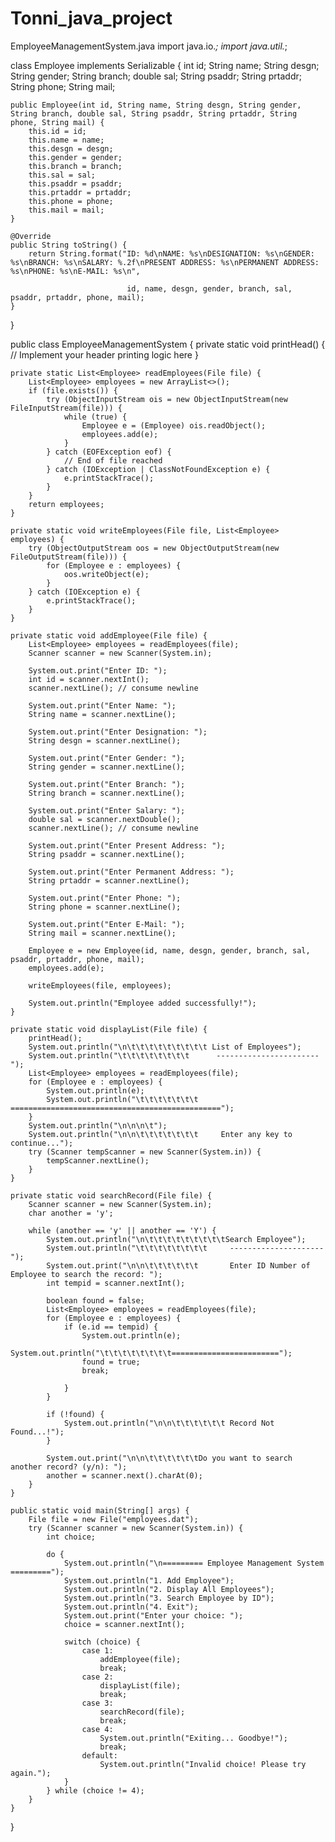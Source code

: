 # Tonni_java_project
EmployeeManagementSystem.java
import java.io.*;
import java.util.*;

class Employee implements Serializable {
    int id;
    String name;
    String desgn;
    String gender;
    String branch;
    double sal;
    String psaddr;
    String prtaddr;
    String phone;
    String mail;

    public Employee(int id, String name, String desgn, String gender, String branch, double sal, String psaddr, String prtaddr, String phone, String mail) {
        this.id = id;
        this.name = name;
        this.desgn = desgn;
        this.gender = gender;
        this.branch = branch;
        this.sal = sal;
        this.psaddr = psaddr;
        this.prtaddr = prtaddr;
        this.phone = phone;
        this.mail = mail;
    }

    @Override
    public String toString() {
        return String.format("ID: %d\nNAME: %s\nDESIGNATION: %s\nGENDER: %s\nBRANCH: %s\nSALARY: %.2f\nPRESENT ADDRESS: %s\nPERMANENT ADDRESS: %s\nPHONE: %s\nE-MAIL: %s\n",

                              id, name, desgn, gender, branch, sal, psaddr, prtaddr, phone, mail);
    }
}

public class EmployeeManagementSystem {
    private static void printHead() {
        // Implement your header printing logic here
    }

    private static List<Employee> readEmployees(File file) {
        List<Employee> employees = new ArrayList<>();
        if (file.exists()) {
            try (ObjectInputStream ois = new ObjectInputStream(new FileInputStream(file))) {
                while (true) {
                    Employee e = (Employee) ois.readObject();
                    employees.add(e);
                }
            } catch (EOFException eof) {
                // End of file reached
            } catch (IOException | ClassNotFoundException e) {
                e.printStackTrace();
            }
        }
        return employees;
    }

    private static void writeEmployees(File file, List<Employee> employees) {
        try (ObjectOutputStream oos = new ObjectOutputStream(new FileOutputStream(file))) {
            for (Employee e : employees) {
                oos.writeObject(e);
            }
        } catch (IOException e) {
            e.printStackTrace();
        }
    }

    private static void addEmployee(File file) {
        List<Employee> employees = readEmployees(file);
        Scanner scanner = new Scanner(System.in);

        System.out.print("Enter ID: ");
        int id = scanner.nextInt();
        scanner.nextLine(); // consume newline

        System.out.print("Enter Name: ");
        String name = scanner.nextLine();

        System.out.print("Enter Designation: ");
        String desgn = scanner.nextLine();

        System.out.print("Enter Gender: ");
        String gender = scanner.nextLine();

        System.out.print("Enter Branch: ");
        String branch = scanner.nextLine();

        System.out.print("Enter Salary: ");
        double sal = scanner.nextDouble();
        scanner.nextLine(); // consume newline

        System.out.print("Enter Present Address: ");
        String psaddr = scanner.nextLine();

        System.out.print("Enter Permanent Address: ");
        String prtaddr = scanner.nextLine();

        System.out.print("Enter Phone: ");
        String phone = scanner.nextLine();

        System.out.print("Enter E-Mail: ");
        String mail = scanner.nextLine();

        Employee e = new Employee(id, name, desgn, gender, branch, sal, psaddr, prtaddr, phone, mail);
        employees.add(e);

        writeEmployees(file, employees);

        System.out.println("Employee added successfully!");
    }

    private static void displayList(File file) {
        printHead();
        System.out.println("\n\t\t\t\t\t\t\t\t\t List of Employees");
        System.out.println("\t\t\t\t\t\t\t\t      -----------------------");
        List<Employee> employees = readEmployees(file);
        for (Employee e : employees) {
            System.out.println(e);
            System.out.println("\t\t\t\t\t\t\t     ===============================================");
        }
        System.out.println("\n\n\n\t");
        System.out.println("\n\n\t\t\t\t\t\t\t     Enter any key to continue...");
        try (Scanner tempScanner = new Scanner(System.in)) {
            tempScanner.nextLine();
        }
    }

    private static void searchRecord(File file) {
        Scanner scanner = new Scanner(System.in);
        char another = 'y';

        while (another == 'y' || another == 'Y') {
            System.out.println("\n\t\t\t\t\t\t\t\t\tSearch Employee");
            System.out.println("\t\t\t\t\t\t\t\t     ---------------------");
            System.out.print("\n\n\t\t\t\t\t\t       Enter ID Number of Employee to search the record: ");
            int tempid = scanner.nextInt();

            boolean found = false;
            List<Employee> employees = readEmployees(file);
            for (Employee e : employees) {
                if (e.id == tempid) {
                    System.out.println(e);
                    System.out.println("\t\t\t\t\t\t\t\t========================");
                    found = true;
                    break;
                                    
                }
            }

            if (!found) {
                System.out.println("\n\n\t\t\t\t\t\t Record Not Found...!");
            }

            System.out.print("\n\n\t\t\t\t\t\tDo you want to search another record? (y/n): ");
            another = scanner.next().charAt(0);
        }
    }

    public static void main(String[] args) {
        File file = new File("employees.dat");
        try (Scanner scanner = new Scanner(System.in)) {
            int choice;

            do {
                System.out.println("\n========= Employee Management System =========");
                System.out.println("1. Add Employee");
                System.out.println("2. Display All Employees");
                System.out.println("3. Search Employee by ID");
                System.out.println("4. Exit");
                System.out.print("Enter your choice: ");
                choice = scanner.nextInt();

                switch (choice) {
                    case 1:
                        addEmployee(file);
                        break;
                    case 2:
                        displayList(file);
                        break;
                    case 3:
                        searchRecord(file);
                        break;
                    case 4:
                        System.out.println("Exiting... Goodbye!");
                        break;
                    default:
                        System.out.println("Invalid choice! Please try again.");
                }
            } while (choice != 4);
        }
    }
}
